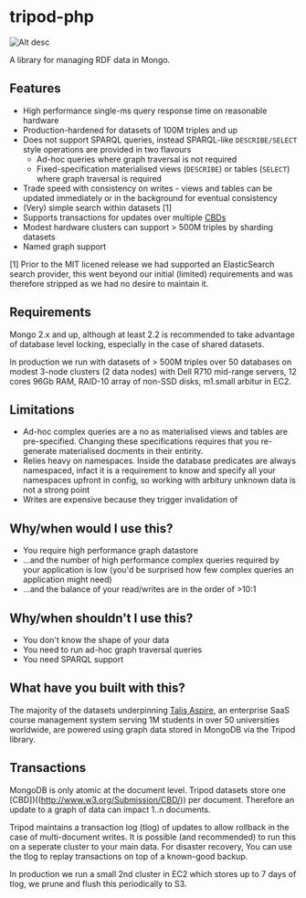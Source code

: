 tripod-php
==========

![Alt desc](http://95.138.143.82:3002/builds/TRI/status.png)

A library for managing RDF data in Mongo.

Features
----

* High performance single-ms query response time on reasonable hardware
* Production-hardened for datasets of 100M triples and up
* Does not support SPARQL queries, instead SPARQL-like ```DESCRIBE/SELECT``` style operations are provided in two flavours
  * Ad-hoc queries where graph traversal is not required
  * Fixed-specification materialised views (```DESCRIBE```) or tables (```SELECT```) where graph traversal is required
* Trade speed with consistency on writes - views and tables can be updated immediately or in the background for eventual consistency
* (Very) simple search within datasets [1]
* Supports transactions for updates over multiple [CBDs](http://www.w3.org/Submission/CBD/)
* Modest hardware clusters can support > 500M triples by sharding datasets
* Named graph support

[1] Prior to the MIT licened release we had supported an ElasticSearch search provider, this went beyond our initial (limited) requirements and was therefore stripped as we had no desire to maintain it.

Requirements
----

Mongo 2.x and up, although at least 2.2 is recommended to take advantage of database level locking, especially in the case of shared datasets.

In production we run with datasets of > 500M triples over 50 databases on modest 3-node clusters (2 data nodes) with Dell R710 mid-range servers, 12 cores 96Gb RAM, RAID-10 array of non-SSD disks, m1.small arbitur in EC2.

Limitations
----

* Ad-hoc complex queries are a no as materialised views and tables are pre-specified. Changing these specifications requires that you re-generate materialised docments in their entirity.
* Relies heavy on namespaces. Inside the database predicates are always namespaced, infact it is a requirement to know and specify all your namespaces upfront in config, so working with arbitury unknown data is not a strong point
* Writes are expensive because they trigger invalidation of 

Why/when would I use this?
----

* You require high performance graph datastore 
* ...and the number of high performance complex queries required by your application is low (you'd be surprised how few complex queries an application might need)
* ...and the balance of your read/writes are in the order of >10:1

Why/when shouldn't I use this?
----

* You don't know the shape of your data
* You need to run ad-hoc graph traversal queries
* You need SPARQL support

What have you built with this?
----

The majority of the datasets underpinning [Talis Aspire](http://www.talis.com), an enterprise SaaS course management system serving 1M students in over 50 universities worldwide, are powered using graph data stored in MongoDB via the Tripod library.

Transactions
----

MongoDB is only atomic at the document level. Tripod datasets store one [CBD])((http://www.w3.org/Submission/CBD/)) per document. Therefore an update to a graph of data can impact 1..n documents.

Tripod maintains a transaction log (tlog) of updates to allow rollback in the case of multi-document writes. It is possible (and recommended) to run this on a seperate cluster to your main data. For disaster recovery, You can use the tlog to replay transactions on top of a known-good backup.

In production we run a small 2nd cluster in EC2 which stores up to 7 days of tlog, we prune and flush this periodically to S3. 

